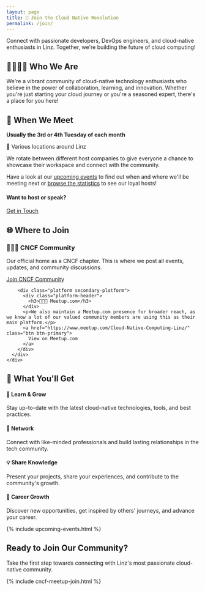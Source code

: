 ```yaml
---
layout: page
title: 🚀 Join the Cloud Native Revolution
permalink: /join/
---
```


<div class="join-hero">
  <div class="hero-content">
    <p class="lead">Connect with passionate developers, DevOps engineers, and cloud-native enthusiasts in Linz. Together, we're building the future of cloud computing!</p>
  </div>
</div>

<div class="content-grid">
  <div class="card gradient-card">
    <div class="card-content text-center">
      <h2>👨‍💻👩‍💻 Who We Are</h2>
      <p>We're a vibrant community of cloud-native technology enthusiasts who believe in the power of collaboration, learning, and innovation. Whether you're just starting your cloud journey or you're a seasoned expert, there's a place for you here!</p>
    </div>
  </div>

  <div class="card">
    <div class="card-header">
      <h2>📅 When We Meet</h2>
    </div>
    <div class="card-content">
      <div class="meeting-info">
        <div class="info-highlight">
          <strong>Usually the 3rd or 4th Tuesday of each month</strong>
        </div>
        <p>📍 Various locations around Linz</p>
        <p>We rotate between different host companies to give everyone a chance to showcase their workspace and connect with the community.</p>
        <p>Have a look at our <a href="/events/">upcoming events</a> to find out when and where we'll be meeting next or <a href="/statistics">browse the statistics</a> to see our loyal hosts!</p>
        <div class="cta-box">
          <h4>Want to host or speak?</h4>
          <a href="https://forms.gle/9GPboKs4T5Yboq5c8" class="btn btn-primary">Get in Touch</a>
        </div>
      </div>
    </div>
  </div>

  <div class="card">
    <div class="card-header">
      <h2>🌐 Where to Join</h2>
    </div>
    <div class="card-content">
      <div class="platform-grid">
        <div class="platform primary-platform">
          <div class="platform-header">
            <h3>🧑‍🤝‍🧑 CNCF Community </h3>
          </div>
          <p>Our official home as a CNCF chapter. This is where we post all events, updates, and community discussions.</p>
          <a href="https://community.cncf.io/linz/" class="btn btn-primary">
            Join CNCF Community
          </a>
        </div>
        
        <div class="platform secondary-platform">
          <div class="platform-header">
            <h3>🧑‍🤝‍🧑 Meetup.com</h3>
          </div>
          <p>We also maintain a Meetup.com presence for broader reach, as we know a lot of our valued community members are using this as their main platform.</p>
          <a href="https://www.meetup.com/Cloud-Native-Computing-Linz/" class="btn btn-primary">
            View on Meetup.com
          </a>
        </div>
      </div>
    </div>
  </div>

  <div class="card">
    <div class="card-header">
      <h2>🎯 What You'll Get</h2>
    </div>
    <div class="card-content">
      <div class="benefits-grid">
        <div class="benefit-item">
          <h4><span class="benefit-icon">🧠</span> Learn & Grow</h4>
          <p>Stay up-to-date with the latest cloud-native technologies, tools, and best practices.</p>
        </div>
        <div class="benefit-item">
          <h4><span class="benefit-icon">🤝</span> Network</h4>
          <p>Connect with like-minded professionals and build lasting relationships in the tech community.</p>
        </div>
        <div class="benefit-item">
          <h4><span class="benefit-icon">💡</span> Share Knowledge</h4>
          <p>Present your projects, share your experiences, and contribute to the community's growth.</p>
        </div>
        <div class="benefit-item">
          <h4><span class="benefit-icon">🚀</span> Career Growth</h4>
          <p>Discover new opportunities, get inspired by others' journeys, and advance your career.</p>
        </div>
      </div>
    </div>
  </div>
</div>

{% include upcoming-events.html %}

<div class="join-cta">
  <div class="card gradient-card">
    <div class="card-content text-center">
      <h2>Ready to Join Our Community?</h2>
      <p>Take the first step towards connecting with Linz's most passionate cloud-native community.</p>
      {% include cncf-meetup-join.html %}
    </div>
  </div>
</div>
